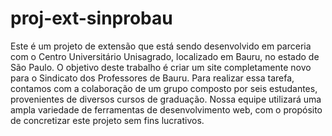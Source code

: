 # proj-ext-sinprobau

Este é um projeto de extensão que está sendo desenvolvido em parceria com o Centro Universitário Unisagrado, localizado em Bauru, no estado de São Paulo. O objetivo deste trabalho é criar um site completamente novo para o Sindicato dos Professores de Bauru. Para realizar essa tarefa, contamos com a colaboração de um grupo composto por seis estudantes, provenientes de diversos cursos de graduação. Nossa equipe utilizará uma ampla variedade de ferramentas de desenvolvimento web, com o propósito de concretizar este projeto sem fins lucrativos.
